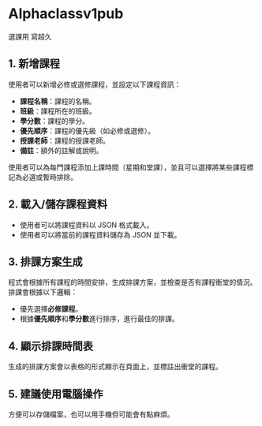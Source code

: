 # Alphaclassv1pub
選課用 寫超久
## 1. 新增課程
使用者可以新增必修或選修課程，並設定以下課程資訊：
- **課程名稱**：課程的名稱。
- **班級**：課程所在的班級。
- **學分數**：課程的學分。
- **優先順序**：課程的優先級（如必修或選修）。
- **授課老師**：課程的授課老師。
- **備註**：額外的註解或說明。

使用者可以為每門課程添加上課時間（星期和堂課），並且可以選擇將某些課程標記為必選或暫時排除。

## 2. 載入/儲存課程資料
- 使用者可以將課程資料以 JSON 格式載入。
- 使用者可以將當前的課程資料儲存為 JSON 並下載。

## 3. 排課方案生成
程式會根據所有課程的時間安排，生成排課方案，並檢查是否有課程衝堂的情況。排課會根據以下邏輯：
- 優先選擇**必修課程**。
- 根據**優先順序**和**學分數**進行排序，進行最佳的排課。

## 4. 顯示排課時間表
生成的排課方案會以表格的形式顯示在頁面上，並標註出衝堂的課程。

## 5. 建議使用電腦操作
方便可以存儲檔案，也可以用手機但可能會有點麻煩。
